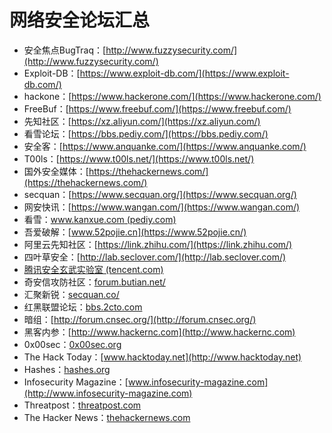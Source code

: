 # 网络安全论坛汇总

* 安全焦点BugTraq：[http://www.fuzzysecurity.com/](http://www.fuzzysecurity.com/)
* Exploit-DB：[https://www.exploit-db.com/](https://www.exploit-db.com/)
* hackone：[https://www.hackerone.com/](https://www.hackerone.com/)
* FreeBuf：[https://www.freebuf.com/](https://www.freebuf.com/)
* 先知社区：[https://xz.aliyun.com/](https://xz.aliyun.com/)
* 看雪论坛：[https://bbs.pediy.com/](https://bbs.pediy.com/)
* 安全客：[https://www.anquanke.com/](https://www.anquanke.com/)
* T00ls：[https://www.t00ls.net/](https://www.t00ls.net/)
* 国外安全媒体：[https://thehackernews.com/](https://thehackernews.com/)
* secquan：[https://www.secquan.org/](https://www.secquan.org/)
* 网安快讯：[https://www.wangan.com/](https://www.wangan.com/)
* 看雪：[www.kanxue.com (pediy.com)](https://www.pediy.com/)
* 吾爱破解：[www.52pojie.cn](https://www.52pojie.cn/)
* 阿里云先知社区：[https://link.zhihu.com/](https://link.zhihu.com/)
* 四叶草安全：[http://lab.seclover.com/](http://lab.seclover.com/)
* [腾讯安全玄武实验室 (tencent.com)](https://xlab.tencent.com/cn/)
* 奇安信攻防社区：[forum.butian.net/](https://link.zhihu.com/?target=https%3A//forum.butian.net/)
* 汇聚新锐：[secquan.co/](https://link.zhihu.com/?target=https%3A//www.secquan.co/)
* 红黑联盟论坛：[bbs.2cto.com](http://bbs.2cto.com)
* 暗组：[http://forum.cnsec.org/](http://forum.cnsec.org/)
* 黑客内参：[http://www.hackernc.com](http://www.hackernc.com)
* 0x00sec：[0x00sec.org](http://0x00sec.org)
* The Hack Today：[www.hacktoday.net](http://www.hacktoday.net)
* Hashes：[hashes.org](http://hashes.org)
* Infosecurity Magazine：[www.infosecurity-magazine.com](http://www.infosecurity-magazine.com)
* Threatpost：[threatpost.com](http://threatpost.com)
* The Hacker News：[thehackernews.com](http://thehackernews.com)

